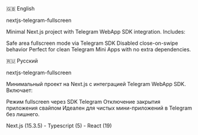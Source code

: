 🇬🇧 English

nextjs-telegram-fullscreen

Minimal Next.js project with Telegram WebApp SDK integration.
Includes:

Safe area fullscreen mode via Telegram SDK
Disabled close-on-swipe behavior
 Perfect for clean Telegram Mini Apps with no extra dependencies.

 🇷🇺 Русский

nextjs-telegram-fullscreen

Минимальный проект на Next.js с интеграцией Telegram WebApp SDK.
Включает:

Режим fullscreen через SDK Telegram
Отключение закрытия приложения свайпом
 Идеален для чистых мини-приложений в Telegram без лишнего.

Next.js (15.3.5) - Typescript (5) - React (19)
